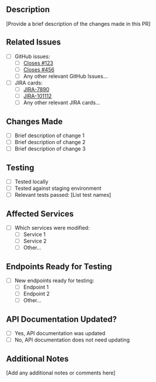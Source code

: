 ## Description

[Provide a brief description of the changes made in this PR]

## Related Issues

- [ ] GitHub issues:
  - [ ] [Closes #123](https://github.com/your-org/your-repo/issues/123)
  - [ ] [Closes #456](https://github.com/your-org/your-repo/issues/456)
  - [ ] Any other relevant GitHub Issues...
- [ ] JIRA cards:
  - [ ] [JIRA-7890](https://your-jira-instance.atlassian.net/browse/JIRA-7890)
  - [ ] [JIRA-101112](https://your-jira-instance.atlassian.net/browse/JIRA-101112)
  - [ ] Any other relevant JIRA cards...

## Changes Made

- [ ] Brief description of change 1
- [ ] Brief description of change 2
- [ ] Brief description of change 3

## Testing

- [ ] Tested locally
- [ ] Tested against staging environment
- [ ] Relevant tests passed: [List test names]

## Affected Services

- [ ] Which services were modified:
  - [ ] Service 1
  - [ ] Service 2
  - [ ] Other...

## Endpoints Ready for Testing

- [ ] New endpoints ready for testing:
  - [ ] Endpoint 1
  - [ ] Endpoint 2
  - [ ] Other...
     
## API Documentation Updated?

- [ ] Yes, API documentation was updated
- [ ] No, API documentation does not need updating

## Additional Notes

[Add any additional notes or comments here]
